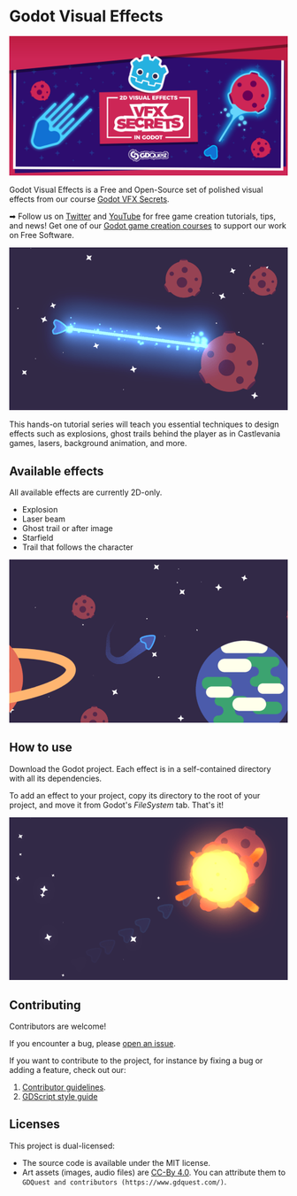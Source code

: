 # Godot Visual Effects

![project banner](./img/banner-vfx-secrets.png)

Godot Visual Effects is a Free and Open-Source set of polished visual effects from our course [Godot VFX Secrets](https://gdquest.mavenseed.com/courses/vfx-secrets-design-2d-visual-effects-for-games-in-godot).

➡ Follow us on [Twitter](https://twitter.com/NathanGDQuest) and [YouTube](https://www.youtube.com/c/gdquest/) for free game creation tutorials, tips, and news! Get one of our [Godot game creation courses](https://gdquest.mavenseed.com/) to support our work on Free Software.

![Laser effect](./img/laser.png)

This hands-on tutorial series will teach you essential techniques to design effects such as explosions, ghost trails behind the player as in Castlevania games, lasers, background animation, and more.

## Available effects

All available effects are currently 2D-only.

- Explosion
- Laser beam
- Ghost trail or after image
- Starfield
- Trail that follows the character

![Trail effect](./img/trail.png)

## How to use

Download the Godot project. Each effect is in a self-contained directory with all its dependencies.

To add an effect to your project, copy its directory to the root of your project, and move it from Godot's _FileSystem_ tab. That's it!

![Explosion effect](./img/explosion_1.png)

## Contributing

Contributors are welcome!

If you encounter a bug, please [open an issue](https://github.com/GDQuest/godot-game-harvester/issues/new).

If you want to contribute to the project, for instance by fixing a bug or adding a feature, check out our:

1. [Contributor guidelines](https://www.gdquest.com/docs/guidelines/contributing-to/gdquest-projects/).
1. [GDScript style guide](https://www.gdquest.com/docs/guidelines/best-practices/godot-gdscript/)

## Licenses

This project is dual-licensed:

- The source code is available under the MIT license.
- Art assets (images, audio files) are [CC-By 4.0](https://creativecommons.org/licenses/by/4.0/). You can attribute them to `GDQuest and contributors (https://www.gdquest.com/)`.
